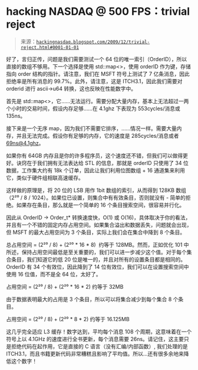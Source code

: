 <!--yml

类别：未分类

日期：2024 年 05 月 13 日 00:08:22

-->

# hacking NASDAQ @ 500 FPS：trivial reject

> 来源：[`hackingnasdaq.blogspot.com/2009/12/trivial-reject.html#0001-01-01`](http://hackingnasdaq.blogspot.com/2009/12/trivial-reject.html#0001-01-01)

好了，言归正传，问题是我们需要测试一个 64 位的唯一索引（OrderID），所以直接的数组不够用。下一个选择是使用 std::map<>，使用 orderID 作为键，存储指向 order 结构的指针。请注意，我们在 MSFT 符号上测试了 7 亿条消息，因此拒绝率是所有消息的 99.7%。此外，请注意，这是 ITCH3.1，因此我们需要对 orderid 进行 ascii->u64 转换，这也反映在性能数字中。

首先是 std::map<>，它……无法运行。需要分配大量内存，基本上无法超过一两个小时的交易时间，假设内存足够……在 4.1ghz 下表现为 553cycles/消息或 135ns。

接下来是一个无序 map，因为我们不需要它排序，……情况一样。需要大量内存，并且无法完成。假设你有足够的内存，它的速度是 285cycles/消息或者 69ns@4.1ghz。

如果你有 64GB 内存且是你的许多程序员，这个速度还不错，但我们可以做得更好。诀窍在于我们拥有无法表达给 STL 的信息，那就是 orderID 只使用了 34 位数据，工作集大约有 18k 个订单，因此让我们利用位图数组 + 16 通道集来利用它，类似于硬件组相联高速缓存。

这样做的原理是，将 20 位的 LSB 用作 1bit 数组的索引，从而得到 128KB 数组（2²⁰ / 8 / 1024）。如果位已设置，则集合中有有效条目，否则就没有 - 简单的拒绝。如果存在条目，那么就是一个简单的 16 个条目搜索空间，很容易并行化。

因此从 OrderID -> Order_t* 转换速度快，O(1) 或 O(16)，具体取决于你的看法，并且有一个不错的固定内存占用空间。如果集合溢出和数据丢失，问题就会出现，但 MSFT 的最大占用空间为 3 个条目，实际上我们会在集合中降到 8 个条目。

总占用空间 = (2²⁰ / 8) + (2²⁰ * 16 * 8)  约等于 128MB。然而，正如优化 101 中所述，保持占用空间最低是至关重要的，我们可以进一步减少这个值。对于每个集合条目，我们知道它的低 20 位是唯一的，并且对所有的设置条目都是相同的。OrderID 有 34 个有效位，因此降到了 14 位有效位，我们可以在设置搜索空间中使用 16 位值，而不是全 64 位，太好了。

占用空间 = (2²⁰ / 8) + (2²⁰ * 16 * 2) 约等于 32MB

由于数据表明最大的占用是 3 个条目，所以可以将集合减少到每个集合 8 个条目。

占用空间 = (2²⁰ / 8) + (2²⁰ * 8 * 2) 约等于 16.125MB

这几乎完全适应 L3 缓存！数字达到，平均每个消息 108 个周期，这意味着在一个符号上以 4.1GHz 的速度进行全书更新，每个消息需要 26ns。请记住，这主要只是拒绝代码在起作用，它是直接的 C 语言（没有汇编/内部函数）, 我们处理的是 ITCH3.1，而且书籍更新代码非常糟糕且影响了平均值。所以...还有很多余地来降低这个数字！

